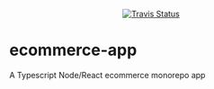 <p align="center">
  <a href="https://travis-ci.com/belyas/ecommerce-app"><img alt="Travis Status" src="https://travis-ci.com/belyas/ecommerce-app.svg?branch=master&label=travis&maxAge=43200"></a>
</p>

# ecommerce-app

A Typescript Node/React ecommerce monorepo app
